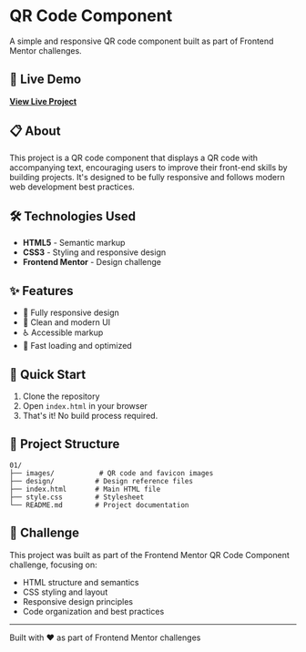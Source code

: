 # QR Code Component

A simple and responsive QR code component built as part of Frontend Mentor challenges.

## 🔗 Live Demo

**[View Live Project](https://collection-ijc2.onrender.com/)**

## 📋 About

This project is a QR code component that displays a QR code with accompanying text, encouraging users to improve their front-end skills by building projects. It's designed to be fully responsive and follows modern web development best practices.

## 🛠️ Technologies Used

- **HTML5** - Semantic markup
- **CSS3** - Styling and responsive design
- **Frontend Mentor** - Design challenge

## ✨ Features

- 📱 Fully responsive design
- 🎨 Clean and modern UI
- ♿ Accessible markup
- 🚀 Fast loading and optimized

## 🚀 Quick Start

1. Clone the repository
2. Open `index.html` in your browser
3. That's it! No build process required.

## 📁 Project Structure

```
01/
├── images/           # QR code and favicon images
├── design/          # Design reference files
├── index.html       # Main HTML file
├── style.css        # Stylesheet
└── README.md        # Project documentation
```

## 🎯 Challenge

This project was built as part of the Frontend Mentor QR Code Component challenge, focusing on:
- HTML structure and semantics
- CSS styling and layout
- Responsive design principles
- Code organization and best practices

---

Built with ❤️ as part of Frontend Mentor challenges